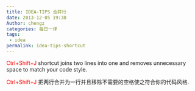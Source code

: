 ```yaml
---
title: IDEA-TIPS 合并行
date: 2013-12-05 19:38
Author: chengz
categories: 每日一译
tags:
 - idea
permalink: idea-tips-shortcut
---
```


<span style="color: #ff0000;">Ctrl+Shift+J</span> shortcut joins two
lines into one and removes unnecessary space to match your code style.

<span style="color: #ff0000;">Ctrl+Shift+J</span>
把两行合并为一行并且移除不需要的空格使之符合你的代码风格.
